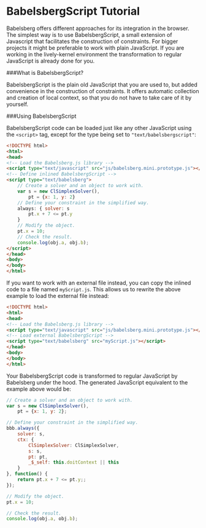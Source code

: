BabelsbergScript Tutorial
=========

Babelsberg offers different approaches for its integration in the browser. The simplest way is to use BabelsbergScript, a small extension of Javascript that facilitates the construction of constraints. For bigger projects it might be preferable to work with plain JavaScript. If you are working in the lively-kernel environment the transformation to regular JavaScript is already done for you.

###What is BabelsbergScript?

BabelsbergScript is the plain old JavaScript that you are used to, but added convenience in the construction of constraints. It offers automatic collection and creation of local context, so that you do not have to take care of it by yourself.

###Using BabelsbergScript

BabelsbergScript code can be loaded just like any other JavaScript using the `<script>` tag, except for the type being set to `"text/babelsbergscript"`:

```html
<!DOCTYPE html>
<html>
<head>
<!-- Load the Babelsberg.js library -->
<script type="text/javascript" src="js/babelsberg.mini.prototype.js"></script>
<!-- Define inlined BabelsbergScript -->
<script type="text/babelsberg">
	// Create a solver and an object to work with.
	var s = new ClSimplexSolver(),
    	pt = {x: 1, y: 2}
	// Define your constraint in the simplified way.
	always: { solver: s
		pt.x + 7 <= pt.y
	}
	// Modify the object.
	pt.x = 10;
	// Check the result.
	console.log(obj.a, obj.b);
</script>
</head>
<body>
</body>
</html>
```

If you want to work with an external file instead, you can copy the inlined code to a file named `myScript.js`. This allows us to rewrite the above example to load the external file instead:

```html
<!DOCTYPE html>
<html>
<head>
<!-- Load the Babelsberg.js library -->
<script type="text/javascript" src="js/babelsberg.mini.prototype.js"></script>
<!-- Load external BabelsbergScript -->
<script type="text/babelsberg" src="myScript.js"></script>
</head>
<body>
</body>
</html>
```

Your BabelsbergScript code is transformed to regular JavaScript by Babelsberg under the hood. The generated JavaScript equivalent to the example above would be:

```javascript
// Create a solver and an object to work with.
var s = new ClSimplexSolver(),
    pt = {x: 1, y: 2};

// Define your constraint in the simplified way.
bbb.always({
    solver: s,
    ctx: {
        ClSimplexSolver: ClSimplexSolver,
        s: s,
        pt: pt,
        _$_self: this.doitContext || this
    }
}, function() {
    return pt.x + 7 <= pt.y;;
});

// Modify the object.
pt.x = 10;

// Check the result.
console.log(obj.a, obj.b);
```

